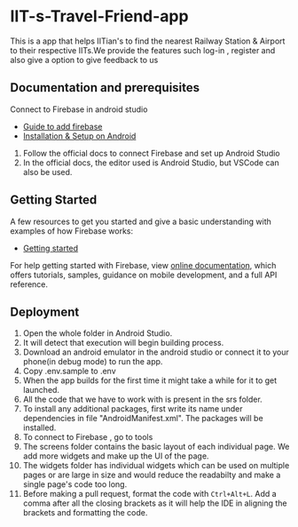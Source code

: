 # IIT-s-Travel-Friend-app
This is a app that helps IITian's to find the nearest Railway Station &amp; Airport to their respective IITs.We provide the features such log-in , register and also give a option to give feedback to us

## Documentation and prerequisites
Connect to Firebase in android studio

* [Guide to add firebase](https://firebase.google.com/docs/android/setup)
* [Installation & Setup on Android](https://firebase.google.com/docs/database/android/start)

1. Follow the official docs to connect Firebase and set up Android Studio
2. In the official docs, the editor used is Android Studio, but VSCode can also be used.

## Getting Started

A few resources to get you started and give a basic understanding with examples of how Firebase works:

- [Getting started](https://console.firebase.google.com/?pli=1)

For help getting started with Firebase, view [online documentation](https://firebase.google.com/docs?authuser=0&hl=en), which offers tutorials,
samples, guidance on mobile development, and a full API reference.

## Deployment

1. Open the whole folder in Android Studio.
2. It will detect that execution will begin building process.
3. Download an android emulator in the android studio or connect it to your phone(in debug mode) to run the app.
4. Copy .env.sample to .env
5. When the app builds for the first time it might take a while for it to get launched.
6. All the code that we have to work with is present in the srs folder.
7. To install any additional packages, first write its name under dependencies in file "AndroidManifest.xml". The packages will be installed.
8. To connect to Firebase , go to tools
9. The screens folder contains the basic layout of each individual page. We add more widgets and make up the UI of the page.
10. The widgets folder has individual widgets which can be used on multiple pages or are large in size and would reduce the readabilty and make a single page's code too long. 
11. Before making a pull request, format the code with `Ctrl+Alt+L`. Add a comma after all the closing brackets as it will help the IDE in aligning the brackets and formatting the code. 

